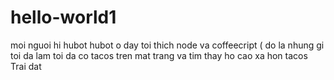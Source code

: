 # hello-world1
moi nguoi
hi hubot
hubot o day
toi thich node va coffeecript ( do la nhung gi toi da lam toi da co tacos tren mat trang va tim thay ho cao xa hon tacos Trai dat
